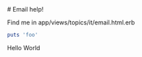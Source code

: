 <div class="container" markdown="1">
# Email help!

Find me in app/views/topics/it/email.html.erb

```ruby
puts 'foo'
```

Hello
World
</div>
